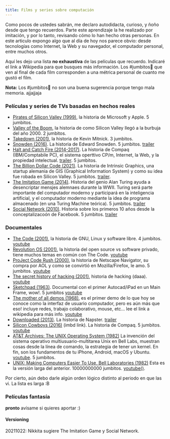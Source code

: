 ```yaml
---
title: Films y series sobre computación
---
```


Como pocos de ustedes sabrán, me declaro autodidacta, curioso, y ñoño desde que tengo recuerdos. Parte este aprendizaje la he realizado por imitación, y por lo tanto, revisando cómo lo han hecho otras personas. En este articulo expongo algo que al día de hoy nos parece obvio: desde tecnologías como Internet, la Web y su navegador, el computador personal, entre muchos otros.

Aquí les dejo una lista **no exhaustiva** de las películas que recuerdo. Indicaré el link a Wikipedia para que busques más información. Los 
\#jumbitos🐘 que ven al final de cada film corresponden a una métrica personal de cuanto me gustó el film. 


**Nota:** Los \#jumbitos🐘 no son una buena sugerencia porque tengo mala memoria. ajjajjaja


### Películas y series de TVs basadas en hechos reales
- [Pirates of Silicon Valley (1999)](https://en.wikipedia.org/wiki/Pirates_of_Silicon_Valley), la historia de Microsoft y Apple. 5 jumbitos. 
- [Valley of the Boom](https://en.wikipedia.org/wiki/Valley_of_the_Boom), la historia de como Silicon Valley llegó a la burbuja del año 2000. 2 jumbitos.
- [Takedown (2001)](https://en.wikipedia.org/wiki/Track_Down), la historia de Kevin Mitnick. 3 jumbitos.
- [Snowden (2016)](https://en.wikipedia.org/wiki/Snowden_(film)). La historia de Edward Snowden. 5 jumbitos. [trailer](https://www.youtube.com/watch?v=QlSAiI3xMh4)
- [Halt and Catch Fire (2014-2017)](https://en.wikipedia.org/wiki/Halt_and_Catch_Fire_(TV_series)). La historia de Compaq (IBM/Comptabile PC), el sistema operttivo CP/m, Internet, la Web, y la propiedad intelectual. [trailer](https://www.youtube.com/watch?v=pWrioRji60A). 5 jumbitos.
- [The Billion Dollar Code (2021)](https://en.wikipedia.org/wiki/The_Billion_Dollar_Code). La historia de Intrinsic Graphics, una startup alemania de GIS (Graphical Information System) y como su idea fue robada en Silicon Valley. 5 jumbitos. [trailer](https://www.youtube.com/watch?v=iDvPvqImb-4).
- [The Imitation Game (2014)](https://en.wikipedia.org/wiki/The_Imitation_Game). Historia del genio  Alan Turing ayuda a desencriptar mensjes alemnaes durante la WWII. Turing será parte importante del computador moderno y participará en la inteligencia artificial, y el computador moderno mediante la idea de programa almacenado (en una Turing Machine teórica). 5 jumbitos. [trailer](https://www.youtube.com/watch?v=j2jRs4EAvWM)
- [Social Network (2010)](https://en.wikipedia.org/wiki/The_Imitation_Game). Historia sobre los primeros 10 años desde la conceptalizacoón de Facebook. 5 jumbitos. [trailer](https://www.youtube.com/watch?v=lB95KLmpLR4)


### Documentales
- [The Code (2001)](https://en.wikipedia.org/wiki/The_Code_(2001_film)), la historia de GNU, Linux y software libre. 4 jumbitos. [youtube](https://www.youtube.com/watch?v=Gl3a9fAJ4OQ)
- [Revolution OS (2001)](https://en.wikipedia.org/wiki/Revolution_OS), la historia del open source vs software privado, tiene muchos temas en común con The Code. [youtube](https://www.youtube.com/watch?v=GsHh2wfy_-4)
- [ProJect Code Rush (2000)](https://en.wikipedia.org/wiki/Code_Rush), la historia de Netscape Navigator, su compra por AOL y como se convirtió en Mozilla/Firefox, le amo. 5 jumbitos. [youtube](https://www.youtube.com/watch?v=u404SLJj7ig)
- [The secret history of hacking (2001)](https://en.wikipedia.org/wiki/The_Secret_History_of_Hacking), historia de hacking (daaa). [youtube](https://www.youtube.com/watch?v=PUf1d-GuK0Q)
- [Sketchpad (1963)](https://en.wikipedia.org/wiki/Sketchpad). Documental con el primer Autocad/iPad en un Main Frame, wow!. 5 jumbitos [youtube](https://www.youtube.com/watch?v=6orsmFndx_o)
- [The mother of all demos (1968)](https://en.wikipedia.org/wiki/The_Mother_of_All_Demos), es el primer demo de lo que hoy se conoce como la interfaz de usuario computador, pero es aún más que eso! incluye redes, trabajo colaborativo, mouse, etc... lee el link a wikipedia para más info. [youtube](https://www.youtube.com/watch?v=yJDv-zdhzMY)
- [Downloaded (2013)](https://en.wikipedia.org/wiki/Downloaded_(film)). La historia de Napster. [trailer](https://www.youtube.com/watch?v=kSZqkn9hT5w)
- [Silicon Cowboys (2016)](https://www.imdb.com/title/tt4938484/) (imbd link). La historia de Compaq. 5 jumbitos. [youtube](https://www.youtube.com/watch?v=9TlIS1J7qCY)
- [AT&T Archives: The UNIX Operating System (1982)](https://www.youtube.com/watch?v=tc4ROCJYbm0) La invención del sistema operativo multiusuario-multitarea Unix en Bell Labs, muestran cosas desde la línea de comando, la estrategia de tener un kernel. En fin, son los fundamentos de tu iPhone, Android, macOS y Ubuntu. [youtube](https://www.youtube.com/watch?v=tc4ROCJYbm0). 5 jumbitos.
- [UNIX: Making Computers Easier To Use, Bell Laboratories (1982)](https://www.youtube.com/watch?v=XvDZLjaCJuw) Esta es la versión larga del anterior. 10000000000 jumbitos. [youtube()](https://www.youtube.com/watch?v=XvDZLjaCJuw).


Por cierto, aún debo darle algún orden lógico distinto al periodo en que las vi. La lista es larga :B

### Películas fantasía

**pronto** avísame si quieres aportar :)



#### Versioning
20211022: Nikkita sugiere The Imitation Game y Social Network.
